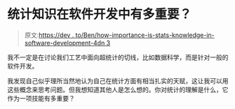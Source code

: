 # 统计知识在软件开发中有多重要？

> 原文:[https://dev . to/Ben/how-importance-is-stats-knowledge-in-software-development-4dn 3](https://dev.to/ben/how-important-is-stats-knowledge-in-software-development-4dn3)

我不一定是在讨论我们工艺中面向超统计的切线，比如数据科学，而是针对一般的软件开发。

我发现自己似乎理所当然地认为自己在统计方面有相当扎实的天赋，这让我可以用这些概念来思考问题。但我想知道其他人是怎么想的。你对统计的理解是什么，它作为一项技能有多重要？